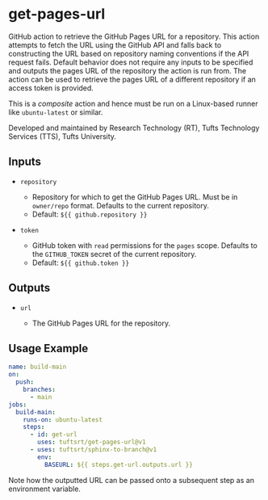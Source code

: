 # get-pages-url

GitHub action to retrieve the GitHub Pages URL for a repository. This action attempts to fetch the URL using the GitHub API and falls back to constructing the URL based on repository naming conventions if the API request fails. Default behavior does not require any inputs to be specified and outputs the pages URL of the repository the action is run from. The action can be used to retrieve the pages URL of a different repository if an access token is provided.

This is a _composite_ action and hence must be run on a Linux-based runner like `ubuntu-latest` or similar.

Developed and maintained by Research Technology (RT), Tufts Technology Services (TTS), Tufts University.

## Inputs

- `repository`

  - Repository for which to get the GitHub Pages URL. Must be in `owner/repo` format. Defaults to the current repository.
  - Default: `${{ github.repository }}`

- `token`

  - GitHub token with `read` permissions for the `pages` scope. Defaults to the `GITHUB_TOKEN` secret of the current repository.
  - Default: `${{ github.token }}`

## Outputs

- `url`

  - The GitHub Pages URL for the repository.

## Usage Example

```yaml
name: build-main
on:
  push:
    branches:
      - main
jobs:
  build-main:
    runs-on: ubuntu-latest
    steps:
      - id: get-url
        uses: tuftsrt/get-pages-url@v1
      - uses: tuftsrt/sphinx-to-branch@v1
        env:
          BASEURL: ${{ steps.get-url.outputs.url }}
```

Note how the outputted URL can be passed onto a subsequent step as an environment variable.

